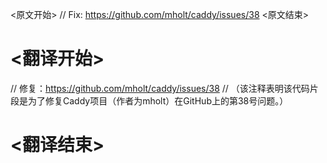 
<原文开始>
// Fix: https://github.com/mholt/caddy/issues/38
<原文结束>

# <翻译开始>
// 修复：https://github.com/mholt/caddy/issues/38
// （该注释表明该代码片段是为了修复Caddy项目（作者为mholt）在GitHub上的第38号问题。）
# <翻译结束>

